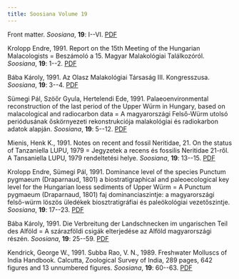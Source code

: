 ```yaml
---
title: Soosiana Volume 19
---
```




Front matter. _Soosiana_, **19**: I--VI. [PDF](https://soosiana.github.io/volume-19/01_Soosiana_1991_19_I-VI.pdf)


Krolopp Endre, 1991. Report on the 15th Meeting of the Hungarian Malacologists = Beszámoló a 15. Magyar Malakológiai Találkozóról. _Soosiana_, **19**: 1--2. [PDF](https://soosiana.github.io/volume-19/02_Soosiana_1991_19_Krolopp_1-2.pdf)


Bába Károly, 1991. Az Olasz Malakológiai Társaság III. Kongresszusa. _Soosiana_, **19**: 3--4. [PDF](https://soosiana.github.io/volume-19/03_Soosiana_1991_19_Baba_3-4.pdf)


Sümegi Pál, Szöőr Gyula, Hertelendi Ede, 1991. Palaeoenvironmental reconstruction of the last period of the Upper Würm in Hungary, based on malacological and radiocarbon data = A magyarországi Felső-Würm utolsó periódusának őskörnyezeti rekonstrukciója malakológiai és radiokarbon adatok alapján. _Soosiana_, **19**: 5--12. [PDF](https://soosiana.github.io/volume-19/04_Soosiana_1991_19_Sumegi_5-12.pdf)


Mienis, Henk K., 1991. Notes on recent and fossil Neritidae, 21. On the status of Tanzaniella LUPU, 1979 = Jegyzetek a recens és fossilis Neritidae 21-ről. A Tansaniella LUPU, 1979 rendeltetési helye. _Soosiana_, **19**: 13--15. [PDF](https://soosiana.github.io/volume-19/05_Soosiana_1991_19_Mienis_13-15.pdf)


Krolopp Endre, Sümegi Pál, 1991. Dominance level of the species Punctum pygmaeum (Draparnaud, 1801) a biostratigraphical and paleoecological key level for the Hungarian loess sediments of Upper Würm = A Punctum pygmaeum (Draparnaud, 1801) faj dominanciaszintje: a magyarországi felső-würm löszös üledékek biosztratigráfiai és paleökológiai vezetőszintje. _Soosiana_, **19**: 17--23. [PDF](https://soosiana.github.io/volume-19/06_Soosiana_1991_19_Krolopp_17-23.pdf)


Bába Károly, 1991. Die Verbreitung der Landschnecken im ungarischen Teil des Alföld = A szárazföldi csigák elterjedése az Alföld magyarországi részén. _Soosiana_, **19**: 25--59. [PDF](https://soosiana.github.io/volume-19/07_Soosiana_1991_19_Baba_25-59.pdf)


Kendrick, George W., 1991. Subba Rao, V. N., 1989. Freshwater Molluscs of India Handbook. Calcutta, Zoological Survey of India, 289 pages, 642 figures and 13 unnumbered figures. _Soosiana_, **19**: 60--63. [PDF](https://soosiana.github.io/volume-19/08_Soosiana_1991_19_Kendrick_60-63.pdf)




